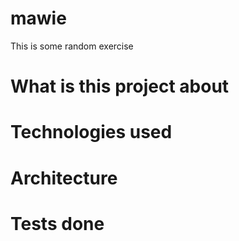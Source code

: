 # mawie
This is some random exercise

# What is this project about

# Technologies used

# Architecture

# Tests done
